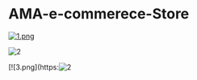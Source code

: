 # AMA-e-commerece-Store

[![1.png](https://i.postimg.cc/7Y3shZdD/1.png)](https://postimg.cc/YhSfyMty)

<!-- [![2.png](https://i.postimg.cc/2ywWpM9p/2.png)](https://postimg.cc/K31jBqyQ) -->

![2](https://user-images.githubusercontent.com/83126069/213188660-0881d26b-9339-473a-ba02-85039b1b6599.png)


[![3.png](https:![2](https://user-images.githubusercontent.com/83126069/213188197-19b54ab0-7ed1-4316-82ee-363ac52894b5.png)


<!-- [![4.png](https://i.postimg.cc/VNqLHMHp/4.png)](https://postimg.cc/d70Yh7Fj) -->


